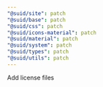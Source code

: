 ```yaml
---
"@suid/site": patch
"@suid/base": patch
"@suid/css": patch
"@suid/icons-material": patch
"@suid/material": patch
"@suid/system": patch
"@suid/types": patch
"@suid/utils": patch
---
```


Add license files
